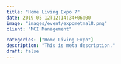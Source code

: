 ```yaml
---
title: "Home Living Expo 7"
date: 2019-05-12T12:14:34+06:00
image: "images/event/expometmal8.png"
client: "MCI Management"

categories: ["Home Living Expo"]
description: "This is meta description."
draft: false
---
```

